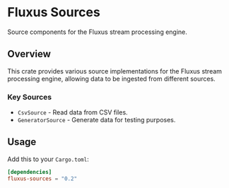 # Fluxus Sources

Source components for the Fluxus stream processing engine.

## Overview

This crate provides various source implementations for the Fluxus stream processing engine, allowing data to be ingested from different sources.

### Key Sources
- `CsvSource` - Read data from CSV files.
- `GeneratorSource` - Generate data for testing purposes.

## Usage

Add this to your `Cargo.toml`:

```toml
[dependencies]
fluxus-sources = "0.2"
```